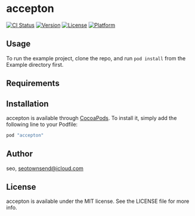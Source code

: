 # accepton

[![CI Status](http://img.shields.io/travis/seo/accepton.svg?style=flat)](https://travis-ci.org/seo/accepton)
[![Version](https://img.shields.io/cocoapods/v/accepton.svg?style=flat)](http://cocoapods.org/pods/accepton)
[![License](https://img.shields.io/cocoapods/l/accepton.svg?style=flat)](http://cocoapods.org/pods/accepton)
[![Platform](https://img.shields.io/cocoapods/p/accepton.svg?style=flat)](http://cocoapods.org/pods/accepton)

## Usage

To run the example project, clone the repo, and run `pod install` from the Example directory first.

## Requirements

## Installation

accepton is available through [CocoaPods](http://cocoapods.org). To install
it, simply add the following line to your Podfile:

```ruby
pod "accepton"
```

## Author

seo, seotownsend@icloud.com

## License

accepton is available under the MIT license. See the LICENSE file for more info.
